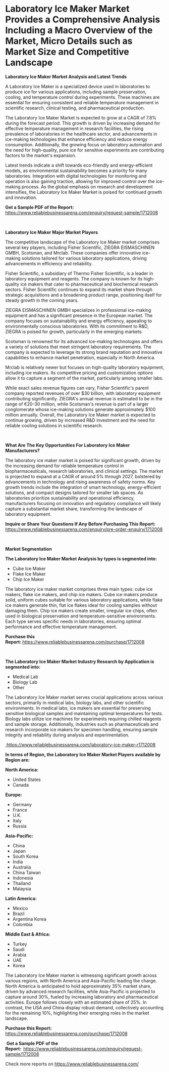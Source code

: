 <p><h1>Laboratory Ice Maker Market Provides a Comprehensive Analysis Including a Macro Overview of the Market, Micro Details such as Market Size and Competitive Landscape</h1></p><p><strong>Laboratory Ice Maker Market Analysis and Latest Trends</strong></p>
<p><p>A Laboratory Ice Maker is a specialized device used in laboratories to produce ice for various applications, including sample preservation, cooling, and temperature control during experiments. These machines are essential for ensuring consistent and reliable temperature management in scientific research, clinical testing, and pharmaceutical production.</p><p>The Laboratory Ice Maker Market is expected to grow at a CAGR of 7.8% during the forecast period. This growth is driven by increasing demand for effective temperature management in research facilities, the rising prevalence of laboratories in the healthcare sector, and advancements in ice-making technologies that enhance efficiency and reduce energy consumption. Additionally, the growing focus on laboratory automation and the need for high-quality, pure ice for sensitive experiments are contributing factors to the market's expansion.</p><p>Latest trends indicate a shift towards eco-friendly and energy-efficient models, as environmental sustainability becomes a priority for many laboratories. Integration with digital technologies for monitoring and operation is also gaining traction, allowing for improved control over the ice-making process. As the global emphasis on research and development intensifies, the Laboratory Ice Maker Market is poised for continued growth and innovation.</p></p>
<p><strong>Get a Sample PDF of the Report:&nbsp;</strong> <a href="https://www.reliablebusinessarena.com/enquiry/request-sample/1712008?utm_campaign=2630&utm_medium=2&utm_source=Github&utm_content=ia&utm_term=10042025&utm_id=laboratory-ice-maker">https://www.reliablebusinessarena.com/enquiry/request-sample/1712008</a></p>
<p>&nbsp;</p>
<p><strong>Laboratory Ice Maker Major Market Players</strong></p>
<p><p>The competitive landscape of the Laboratory Ice Maker market comprises several key players, including Fisher Scientific, ZIEGRA EISMASCHINEN GMBH, Scotsman, and Mrclab. These companies offer innovative ice-making solutions tailored for various laboratory applications, driving advancements in efficiency and reliability.</p><p>Fisher Scientific, a subsidiary of Thermo Fisher Scientific, is a leader in laboratory equipment and reagents. The company is known for its high-quality ice makers that cater to pharmaceutical and biochemical research sectors. Fisher Scientific continues to expand its market share through strategic acquisitions and a broadening product range, positioning itself for steady growth in the coming years.</p><p>ZIEGRA EISMASCHINEN GMBH specializes in professional ice-making equipment and has a significant presence in the European market. The company focuses on sustainability and energy efficiency, appealing to environmentally conscious laboratories. With its commitment to R&D, ZIEGRA is poised for growth, particularly in the emerging markets.</p><p>Scotsman is renowned for its advanced ice-making technologies and offers a variety of solutions that meet stringent laboratory requirements. The company is expected to leverage its strong brand reputation and innovative capabilities to enhance market penetration, especially in North America.</p><p>Mrclab is relatively newer but focuses on high-quality laboratory equipment, including ice makers. Its competitive pricing and customization options allow it to capture a segment of the market, particularly among smaller labs.</p><p>While exact sales revenue figures can vary, Fisher Scientific's parent company reported revenues of over $30 billion, with laboratory equipment contributing significantly. ZIEGRA's annual revenue is estimated to be in the range of €20-30 million, while Scotsman's revenue is part of a larger conglomerate whose ice-making solutions generate approximately $100 million annually. Overall, the Laboratory Ice Maker market is expected to continue growing, driven by increased R&D investment and the need for reliable cooling solutions in scientific research.</p></p>
<p>&nbsp;</p>
<p><strong>What Are The Key Opportunities For Laboratory Ice Maker Manufacturers?</strong></p>
<p><p>The laboratory ice maker market is poised for significant growth, driven by the increasing demand for reliable temperature control in biopharmaceuticals, research laboratories, and clinical settings. The market is projected to expand at a CAGR of around 5% through 2027, bolstered by advancements in technology and rising awareness of safety norms. Key growth trends include the integration of smart technology, energy-efficient solutions, and compact designs tailored for smaller lab spaces. As laboratories prioritize sustainability and operational efficiency, manufacturers focusing on innovation and regulatory compliance will likely capture a substantial market share, transforming the landscape of laboratory equipment.</p></p>
<p><strong>Inquire or Share Your Questions If Any Before Purchasing This Report:</strong> <a href="https://www.reliablebusinessarena.com/enquiry/pre-order-enquiry/1712008?utm_campaign=2630&utm_medium=2&utm_source=Github&utm_content=ia&utm_term=10042025&utm_id=laboratory-ice-maker">https://www.reliablebusinessarena.com/enquiry/pre-order-enquiry/1712008</a></p>
<p>&nbsp;</p>
<p><strong>Market Segmentation</strong></p>
<p><strong>The Laboratory Ice Maker Market Analysis by types is segmented into:</strong></p>
<p><ul><li>Cube Ice Maker</li><li>Flake Ice Maker</li><li>Chip Ice Maker</li></ul></p>
<p><p>The laboratory ice maker market comprises three main types: cube ice makers, flake ice makers, and chip ice makers. Cube ice makers produce solid, uniform cubes suitable for various laboratory applications, while flake ice makers generate thin, flat ice flakes ideal for cooling samples without damaging them. Chip ice makers create smaller, irregular ice chips, often used in biological preservation and temperature-sensitive environments. Each type serves specific needs in laboratories, ensuring optimal performance and effective temperature management.</p></p>
<p><strong>Purchase this Report:&nbsp;</strong><a href="https://www.reliablebusinessarena.com/purchase/1712008?utm_campaign=2630&utm_medium=2&utm_source=Github&utm_content=ia&utm_term=10042025&utm_id=laboratory-ice-maker">https://www.reliablebusinessarena.com/purchase/1712008</a></p>
<p>&nbsp;</p>
<p><strong>The Laboratory Ice Maker Market Industry Research by Application is segmented into:</strong></p>
<p><ul><li>Medical Lab</li><li>Biology Lab</li><li>Other</li></ul></p>
<p><p>The Laboratory Ice Maker market serves crucial applications across various sectors, primarily in medical labs, biology labs, and other scientific environments. In medical labs, ice makers are essential for preserving sensitive biological samples and maintaining optimal temperatures for tests. Biology labs utilize ice machines for experiments requiring chilled reagents and sample storage. Additionally, industries such as pharmaceuticals and research incorporate ice makers for specimen handling, ensuring sample integrity and reliability during analysis and experimentation.</p></p>
<p><a href="https://www.reliablebusinessarena.com/laboratory-ice-maker-r1712008?utm_campaign=2630&utm_medium=2&utm_source=Github&utm_content=ia&utm_term=10042025&utm_id=laboratory-ice-maker">&nbsp;https://www.reliablebusinessarena.com/laboratory-ice-maker-r1712008</a></p>
<p><strong>In terms of Region, the Laboratory Ice Maker Market Players available by Region are:</strong></p>
<p>
    <p> <strong> North America: </strong>
        <ul>
            <li>United States</li>
            <li>Canada</li>
        </ul>
        </p> 
    <p> <strong> Europe: </strong>
        <ul>
            <li>Germany</li>
            <li>France</li>
            <li>U.K.</li>
            <li>Italy</li>
            <li>Russia</li>
        </ul>
        </p> 
    <p> <strong> Asia-Pacific: </strong>
        <ul>
            <li>China</li>
            <li>Japan</li>
            <li>South Korea</li>
            <li>India</li>
            <li>Australia</li>
            <li>China Taiwan</li>
            <li>Indonesia</li>
            <li>Thailand</li>
            <li>Malaysia</li>
        </ul>
        </p> 
    <p> <strong> Latin America: </strong>
        <ul>
            <li>Mexico</li>
            <li>Brazil</li>
            <li>Argentina Korea</li>
            <li>Colombia</li>
        </ul>
        </p> 
    <p> <strong> Middle East & Africa: </strong>
        <ul>
            <li>Turkey</li>
            <li>Saudi</li>
            <li>Arabia</li>
            <li>UAE</li>
            <li>Korea</li>
        </ul>
    </p>
    </p>
<p><p>The Laboratory Ice Maker market is witnessing significant growth across various regions, with North America and Asia-Pacific leading the charge. North America is anticipated to hold approximately 35% market share, driven by advanced research facilities, while Asia-Pacific is projected to capture around 30%, fueled by increasing laboratory and pharmaceutical activities. Europe follows closely with an estimated share of 25%. In contrast, the USA and China display robust demand, collectively accounting for the remaining 10%, highlighting their emerging roles in the market landscape.</p></p>
<p><strong>Purchase this Report: </strong><a href="https://www.reliablebusinessarena.com/purchase/1712008?utm_campaign=2630&utm_medium=2&utm_source=Github&utm_content=ia&utm_term=10042025&utm_id=laboratory-ice-maker">https://www.reliablebusinessarena.com/purchase/1712008</a></p>
<p>&nbsp;<strong>Get a Sample PDF of the Report:&nbsp;&nbsp;</strong><a href="https://www.reliablebusinessarena.com/enquiry/request-sample/1712008?utm_campaign=2630&utm_medium=2&utm_source=Github&utm_content=ia&utm_term=10042025&utm_id=laboratory-ice-maker">https://www.reliablebusinessarena.com/enquiry/request-sample/1712008</a></p>
<p><strong></strong></p>
<p>Check more reports on <a href="https://www.reliablebusinessarena.com/?utm_campaign=2630&utm_medium=2&utm_source=Github&utm_content=ia&utm_term=10042025&utm_id=laboratory-ice-maker">https://www.reliablebusinessarena.com/</a></p>